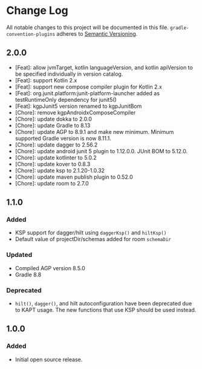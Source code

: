 # Change Log

All notable changes to this project will be documented in this file.
`gradle-convention-plugins` adheres to [Semantic Versioning](https://semver.org/).

## 2.0.0
- [Feat]: allow jvmTarget, kotlin languageVersion, and kotlin apiVersion to be specified individually in version catalog.
- [Feat]: support Kotlin 2.x
- [Feat]: support new compose compiler plugin for Kotlin 2.x
- [Feat]: org.junit.platform:junit-platform-launcher added as testRuntimeOnly dependency for junit5()
- [Feat]: kgpJunit5 version renamed to kgpJunitBom
- [Chore]: remove kgpAndroidxComposeCompiler
- [Chore]: update dokka to 2.0.0
- [Chore]: update Gradle to 8.13
- [Chore]: update AGP to 8.9.1 and make new minimum. Minimum supported Gradle version is now 8.11.1.
- [Chore]: update dagger to 2.56.2
- [Chore]: update android junit 5 plugin to 1.12.0.0. JUnit BOM to 5.12.0.
- [Chore]: update kotlinter to 5.0.2
- [Chore]: update kover to 0.8.3
- [Chore]: update ksp to 2.1.20-1.0.32
- [Chore]: update maven publish plugin to 0.52.0
- [Chore]: update room to 2.7.0

## 1.1.0

### Added

- KSP support for dagger/hilt using `daggerKsp()` and `hiltKsp()`
- Default value of projectDir/schemas added for room `schemaDir`

### Updated

- Compiled AGP version 8.5.0
- Gradle 8.8

### Deprecated
- `hilt()`, `dagger()`, and hilt autoconfiguration have been deprecated due to KAPT usage. The new functions that use KSP should be used instead.

## 1.0.0

### Added

- Initial open source release.
